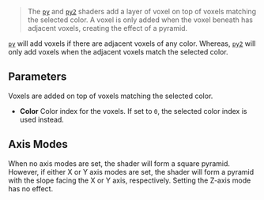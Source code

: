 > The [`py`](py/) and [`py2`](py2/) shaders add a layer of voxel on top of voxels matching the selected color. A voxel is only added when the voxel beneath has adjacent voxels, creating the effect of a pyramid.

[`py`](py/) will add voxels if there are adjacent voxels of any color. Whereas, [`py2`](py2/) will only add voxels when the adjacent voxels match the selected color.

## Parameters

Voxels are added on top of voxels matching the selected color.

- **Color** Color index for the voxels. If set to `0`, the selected color index is used instead. 

## Axis Modes

When no axis modes are set, the shader will form a square pyramid. However, if either X or Y axis modes are set, the shader will form a pyramid with the slope facing the X or Y axis, respectively. Setting the Z-axis mode has no effect.
